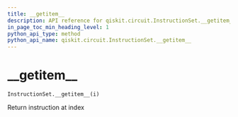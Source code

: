 ```yaml
---
title: __getitem__
description: API reference for qiskit.circuit.InstructionSet.__getitem__
in_page_toc_min_heading_level: 1
python_api_type: method
python_api_name: qiskit.circuit.InstructionSet.__getitem__
---
```


# \_\_getitem\_\_

<span id="qiskit.circuit.InstructionSet.__getitem__" />

`InstructionSet.__getitem__(i)`

Return instruction at index

